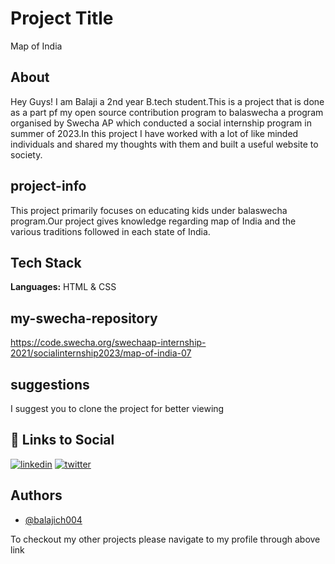 # Project Title

Map of India

## About

Hey Guys! I am Balaji a 2nd year B.tech student.This is a project that is done as a part pf my open source contribution program to balaswecha a program organised by Swecha AP which conducted a social internship program in summer of 2023.In this project I have worked with a lot of like minded individuals and shared my thoughts with them and built a useful website to society.

## project-info

This project primarily focuses on educating kids under balaswecha program.Our project gives knowledge regarding map of India and the various traditions followed in each state of India.

## Tech Stack

**Languages:** HTML & CSS

## my-swecha-repository

https://code.swecha.org/swechaap-internship-2021/socialinternship2023/map-of-india-07

## suggestions

I suggest you to clone the project for better viewing

## 🔗 Links to Social

[![linkedin](https://img.shields.io/badge/linkedin-0A66C2?style=for-the-badge&logo=linkedin&logoColor=white)](https://www.linkedin.com/in/balaji-chennupati-2a7629286/)
[![twitter](https://img.shields.io/badge/twitter-1DA1F2?style=for-the-badge&logo=twitter&logoColor=white)](https://twitter.com/balajich004)

## Authors

- [@balajich004](https://www.github.com/balajich004)

To checkout my other projects please navigate to my profile through above link 
